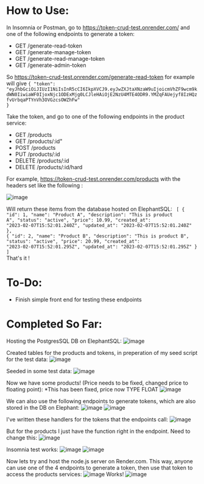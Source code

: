 # How to Use:
In Insomnia or Postman, go to https://token-crud-test.onrender.com/ and one of the following endpoints to generate a token:
- GET /generate-read-token
- GET /generate-manage-token
- GET /generate-read-manage-token
- GET /generate-admin-token

So https://token-crud-test.onrender.com/generate-read-token for example will give 
<code>{
	"token": "eyJhbGciOiJIUzI1NiIsInR5cCI6IkpXVCJ9.eyJwZXJtaXNzaW9uIjoicmVhZF9wcm9kdWN0IiwiaWF0IjoxNjc1ODExMjg0LCJleHAiOjE2NzU4MTE4ODR9.YMZqFAUejyf8IzHQzfvUrbqaPTYnVh3OVGzcsOWZhFw"
}</code>

Take the token, and go to one of the following endpoints in the product service:
- GET /products
- GET /products/:id"
- POST /products
- PUT /products/:id
- DELETE /products/:id
- DELETE /products/:id/hard

For example, https://token-crud-test.onrender.com/products with the headers set like the following : 

![image](https://user-images.githubusercontent.com/95140821/217388097-6f7a8cc6-acb3-4ed4-a816-537339036d5f.png)

Will return these items from the database hosted on ElephantSQL:
<code>
[
	{
		"id": 1,
		"name": "Product A",
		"description": "This is product A",
		"status": "active",
		"price": 10.99,
		"created_at": "2023-02-07T15:52:01.240Z",
		"updated_at": "2023-02-07T15:52:01.240Z"
	},
	{
		"id": 2,
		"name": "Product B",
		"description": "This is product B",
		"status": "active",
		"price": 20.99,
		"created_at": "2023-02-07T15:52:01.295Z",
		"updated_at": "2023-02-07T15:52:01.295Z"
	}
]
</code>
That's it !

# To-Do:
- Finish simple front end for testing these endpoints

# Completed So Far:
Hosting the PostgresSQL DB on ElephantSQL:
![image](https://user-images.githubusercontent.com/95140821/217340093-de2b508a-5eb6-45f2-b417-1d62feb88858.png)

Created tables for the products and tokens, in preperation of my seed script for the test data:
![image](https://user-images.githubusercontent.com/95140821/217340291-2175765e-b011-42c6-ad37-b2fe0bc6e6cf.png)

Seeded in some test data:
![image](https://user-images.githubusercontent.com/95140821/217340389-e68b133c-2fec-45d8-b8c2-a04f0bacd0a7.png)

Now we have some products! (Price needs to be fixed, changed price to floating point):
*This has been fixed, price now TYPE FLOAT
![image](https://user-images.githubusercontent.com/95140821/217340567-a1a2d5d2-f6d9-4939-9ad7-16d245f894ef.png)

We can also use the following endpoints to generate tokens, which are also stored in the DB on Elephant:
![image](https://user-images.githubusercontent.com/95140821/217340750-5eac3798-e563-4f33-8ccd-f7df2e01bb31.png)
![image](https://user-images.githubusercontent.com/95140821/217340788-7e9f18f0-62af-4702-ae32-5a0ac5203841.png)

I've written these handlers for the tokens that the endpoints call:
![image](https://user-images.githubusercontent.com/95140821/217340901-c9a65344-3f00-470e-8979-22a998542a08.png)

But for the products I just have the function right in the endpoint. Need to change this:
![image](https://user-images.githubusercontent.com/95140821/217340984-490bd72d-a40f-4ef1-928b-45e04abe23d1.png)

Insomnia test works: 
![image](https://user-images.githubusercontent.com/95140821/217383413-f977a685-8e99-4c38-87f3-2334998cd29b.png)
![image](https://user-images.githubusercontent.com/95140821/217383454-903727ef-901f-4d2e-bd6e-22a621181db7.png)

Now lets try and host the node.js server on Render.com. This way, anyone can use one of the 4 endpoints to generate a token, then use that token to access the products services:
![image](https://user-images.githubusercontent.com/95140821/217386466-9bc09fe2-9aea-433b-bf3c-d6bb685100d7.png)
Works!
![image](https://user-images.githubusercontent.com/95140821/217387136-a9a9a8f6-007f-415e-9fe9-56309a5ae3e9.png)








